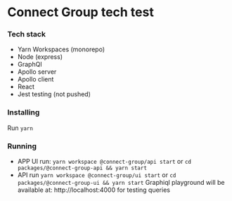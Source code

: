 # Connect Group tech test

### Tech stack
- Yarn Workspaces (monorepo)
- Node (express)
- GraphQl
- Apollo server
- Apollo client
- React
- Jest testing (not pushed)

### Installing
Run ```yarn```

### Running
- APP UI run: ```yarn workspace @connect-group/api start``` or ```cd packages/@connect-group-api && yarn start```
- API run ```yarn workspace @connect-group/ui start``` or ```cd packages/@connect-group-ui && yarn start```
Graphiql playground will be available at: http://localhost:4000 for testing queries



